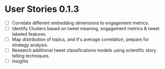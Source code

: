 # User Stories 0.1.3

- [ ] Correlate different embedding dimensions to engagement metrics.
- [ ] Identify Clusters based on tweet meaning, engagement metrics & tweet labeled features.
- [ ] Map distribution of topics, and it's average correlation, prepare for strategy analysis.
- [ ] Research additional tweet classifications models using scientific story telling techniques.
- [ ] Insights
